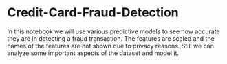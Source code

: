 # Credit-Card-Fraud-Detection
In this notebook we will use various predictive models to see how accurate they are in detecting a fraud transaction. The features are scaled and the names of the features are not shown due to privacy reasons. 
Still we can analyze some important aspects of the dataset and model it.

